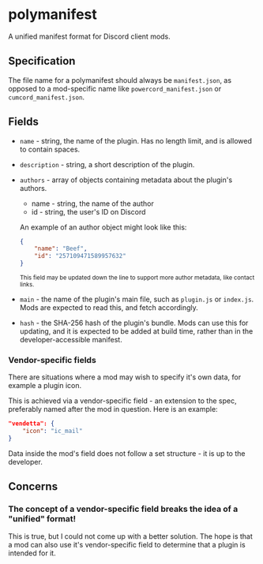 # polymanifest
A unified manifest format for Discord client mods.

## Specification
The file name for a polymanifest should always be `manifest.json`, as opposed to a mod-specific name like `powercord_manifest.json` or `cumcord_manifest.json`.

## Fields

* `name` - string, the name of the plugin. Has no length limit, and is allowed to contain spaces.

* `description` - string, a short description of the plugin.

* `authors` - array of objects containing metadata about the plugin's authors.
    * name - string, the name of the author
    * id - string, the user's ID on Discord

    An example of an author object might look like this:
    ```json
    {
        "name": "Beef",
        "id": "257109471589957632"
    }
    ```
    <sup>This field may be updated down the line to support more author metadata, like contact links.</sup>

* `main` - the name of the plugin's main file, such as `plugin.js` or `index.js`. Mods are expected to read this, and fetch accordingly.

* `hash` - the SHA-256 hash of the plugin's bundle. Mods can use this for updating, and it is expected to be added at build time, rather than in the developer-accessible manifest.

### Vendor-specific fields
There are situations where a mod may wish to specify it's own data, for example a plugin icon.

This is achieved via a vendor-specific field - an extension to the spec, preferably named after the mod in question. Here is an example:

```json
"vendetta": {
    "icon": "ic_mail"
}
```

Data inside the mod's field does not follow a set structure - it is up to the developer.

## Concerns

### The concept of a vendor-specific field breaks the idea of a "unified" format!
This is true, but I could not come up with a better solution. The hope is that a mod can also use it's vendor-specific field to determine that a plugin is intended for it.